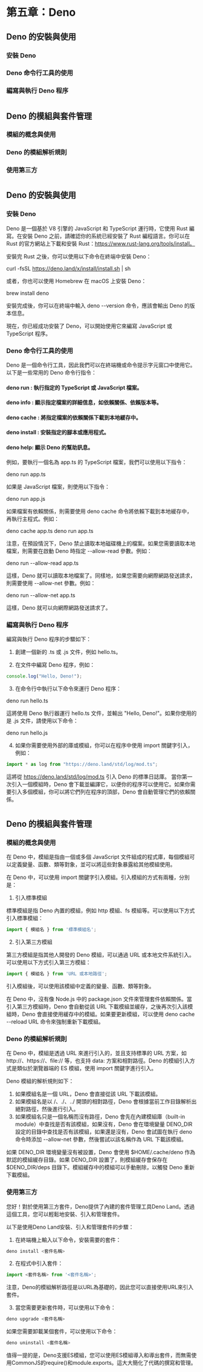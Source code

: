 # 第五章：Deno

## Deno 的安裝與使用
### 安裝 Deno
### Deno 命令行工具的使用
### 編寫與執行 Deno 程序

#

## Deno 的模組與套件管理
### 模組的概念與使用
### Deno 的模組解析規則
### 使用第三方

#

## Deno 的安裝與使用

### 安裝 Deno
Deno 是一個基於 V8 引擎的 JavaScript 和 TypeScript 運行時，它使用 Rust 編寫。在安裝 Deno 之前，請確認你的系統已經安裝了 Rust 編程語言。你可以在 Rust 的官方網站上下載和安裝 Rust：https://www.rust-lang.org/tools/install。

安裝完 Rust 之後，你可以使用以下命令在終端中安裝 Deno：

curl -fsSL https://deno.land/x/install/install.sh | sh

或者，你也可以使用 Homebrew 在 macOS 上安裝 Deno：

brew install deno

安裝完成後，你可以在終端中輸入 deno --version 命令，應該會輸出 Deno 的版本信息。

現在，你已經成功安裝了 Deno，可以開始使用它來編寫 JavaScript 或 TypeScript 程序。

### Deno 命令行工具的使用
Deno 是一個命令行工具，因此我們可以在終端機或命令提示字元窗口中使用它。以下是一些常用的 Deno 命令行指令：

#### deno run <filename>: 執行指定的 TypeScript 或 JavaScript 檔案。
#### deno info <filename>: 顯示指定檔案的詳細信息，如依賴關係、依賴版本等。
#### deno cache <filename>: 將指定檔案的依賴關係下載到本地緩存中。
#### deno install <name> <filename>: 安裝指定的腳本或應用程式。
#### deno help: 顯示 Deno 的幫助訊息。

例如，要執行一個名為 app.ts 的 TypeScript 檔案，我們可以使用以下指令：

deno run app.ts

如果是 JavaScript 檔案，則使用以下指令：

deno run app.js

如果檔案有依賴關係，則需要使用 deno cache 命令將依賴下載到本地緩存中，再執行主程式。例如：

deno cache app.ts
deno run app.ts

注意，在預設情況下，Deno 禁止讀取本地磁碟機上的檔案。如果您需要讀取本地檔案，則需要在啟動 Deno 時指定 --allow-read 參數。例如：

deno run --allow-read app.ts

這樣，Deno 就可以讀取本地檔案了。同樣地，如果您需要向網際網路發送請求，則需要使用 --allow-net 參數。例如：

deno run --allow-net app.ts

這樣，Deno 就可以向網際網路發送請求了。

### 編寫與執行 Deno 程序

編寫與執行 Deno 程序的步驟如下：

1. 創建一個新的 .ts 或 .js 文件，例如 hello.ts。

2. 在文件中編寫 Deno 程序，例如：

```typescript
console.log("Hello, Deno!");
```

3. 在命令行中執行以下命令來運行 Deno 程序：

deno run hello.ts

這將使用 Deno 執行器運行 hello.ts 文件，並輸出 "Hello, Deno!"。如果你使用的是 .js 文件，請使用以下命令：

deno run hello.js

4. 如果你需要使用外部的庫或模組，你可以在程序中使用 import 關鍵字引入，例如：

```typescript
import * as log from "https://deno.land/std/log/mod.ts";
```

這將從 https://deno.land/std/log/mod.ts 引入 Deno 的標準日誌庫。
當你第一次引入一個模組時，Deno 會下載並編譯它，以便你的程序可以使用它。如果你需要引入多個模組，你可以將它們列在程序的頂部，Deno 會自動管理它們的依賴關係。

#

## Deno 的模組與套件管理

### 模組的概念與使用
在 Deno 中，模組是指由一個或多個 JavaScript 文件組成的程式庫，每個模組可以定義變量、函數、類等對象，並可以將這些對象暴露給其他模組使用。

在 Deno 中，可以使用 import 關鍵字引入模組。引入模組的方式有兩種，分別是：

1. 引入標準模組

標準模組是指 Deno 內置的模組，例如 http 模組、fs 模組等。可以使用以下方式引入標準模組：

```js
import { 模組名 } from '標準模組名';
```

2. 引入第三方模組

第三方模組是指其他人開發的 Deno 模組，可以通過 URL 或本地文件系統引入。可以使用以下方式引入第三方模組：

```js
import { 模組名 } from 'URL 或本地路徑';
```

引入模組後，可以使用該模組中定義的變量、函數、類等對象。

在 Deno 中，沒有像 Node.js 中的 package.json 文件來管理套件依賴關係。當引入第三方模組時，Deno 會自動從該 URL 下載模組並緩存，之後再次引入該模組時，Deno 會直接使用緩存中的模組。如果要更新模組，可以使用 deno cache --reload URL 命令來強制重新下載模組。

### Deno 的模組解析規則
在 Deno 中，模組是透過 URL 來進行引入的，並且支持標準的 URL 方案，如 http://、https://、file:// 等，也支持 data: 方案和相對路徑。Deno 的模組引入方式是類似於瀏覽器端的 ES 模組，使用 import 關鍵字進行引入。

Deno 模組的解析規則如下：

1. 如果模組名是一個 URL，Deno 會直接從該 URL 下載該模組。
2. 如果模組名是以 /、./、../ 開頭的相對路徑，Deno 會根據當前工作目錄解析出絕對路徑，然後進行引入。
3. 如果模組名只是一個名稱而沒有路徑，Deno 會先在內建模組庫（built-in module）中查找是否有該模組，如果沒有，Deno 會在環境變量 DENO_DIR 設定的目錄中查找是否有該模組，如果還是沒有，Deno 會試圖在執行 deno 命令時添加 --allow-net 參數，然後嘗試以該名稱作為 URL 下載該模組。

如果 DENO_DIR 環境變量沒有被設置，Deno 會使用 $HOME/.cache/deno 作為默認的模組緩存目錄。如果 DENO_DIR 設置了，則模組緩存會保存在 $DENO_DIR/deps 目錄下。模組緩存中的模組可以手動刪除，以觸發 Deno 重新下載模組。

### 使用第三方
您好！對於使用第三方套件，Deno提供了內建的套件管理工具Deno Land。透過這個工具，您可以輕鬆地安裝、引入和管理套件。

以下是使用Deno Land安裝、引入和管理套件的步驟：

1. 在終端機上輸入以下命令，安裝需要的套件：

```php
deno install <套件名稱>
```

2. 在程式中引入套件：

```js
import <套件名稱> from '<套件名稱>';
```

注意，Deno的模組解析路徑是以URL為基礎的，因此您可以直接使用URL來引入套件。

3. 當您需要更新套件時，可以使用以下命令：

```php
deno upgrade <套件名稱>
```

如果您需要卸載某個套件，可以使用以下命令：

```php
deno uninstall <套件名稱>
```

值得一提的是，Deno支援ES模組，您可以使用ES模組導入和導出套件，而無需使用CommonJS的require()和module.exports。這大大簡化了代碼的撰寫和管理。

